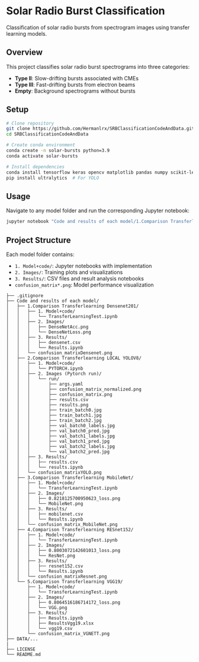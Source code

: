 
# Solar Radio Burst Classification

Classification of solar radio bursts from spectrogram images using transfer learning models.

## Overview

This project classifies solar radio burst spectrograms into three categories:
- **Type II**: Slow-drifting bursts associated with CMEs
- **Type III**: Fast-drifting bursts from electron beams  
- **Empty**: Background spectrograms without bursts


## Setup

```bash
# Clone repository
git clone https://github.com/Hermanlrx/SRBClassificationCodeAndData.git
cd SRBClassificationCodeAndData

# Create conda environment
conda create -n solar-bursts python=3.9
conda activate solar-bursts

# Install dependencies
conda install tensorflow keras opencv matplotlib pandas numpy scikit-learn jupyter
pip install ultralytics  # For YOLO
```

## Usage

Navigate to any model folder and run the corresponding Jupyter notebook:

```bash
jupyter notebook "Code and results of each model/1.Comparison Transferlearning Densenet201/1. Model+code/TransferLearningTest.ipynb"
```



## Project Structure



Each model folder contains:
- `1. Model+code/`: Jupyter notebooks with implementation
- `2. Images/`: Training plots and visualizations
- `3. Results/`: CSV files and result analysis notebooks
- `confusion_matrix*.png`: Model performance visualization

  
```SRBClassificationCodeAndData/
├── .gitignore
├── Code and results of each model/
│   ├── 1.Comparison Transferlearning Densenet201/
│   │   ├── 1. Model+code/
│   │   │   └── TransferLearningTest.ipynb
│   │   ├── 2. Images/
│   │   │   ├── DenseNetAcc.png
│   │   │   └── DenseNetLoss.png
│   │   ├── 3. Results/
│   │   │   ├── densenet.csv
│   │   │   └── Results.ipynb
│   │   └── confusion_matrixDensenet.png
│   ├── 2.Comparison Transferlearning LOCAL YOLOV8/
│   │   ├── 1. Model+code/
│   │   │   └── PYTORCH.ipynb
│   │   ├── 2. Images (Pytorch run)/
│   │   │   └── run/
│   │   │       ├── args.yaml
│   │   │       ├── confusion_matrix_normalized.png
│   │   │       ├── confusion_matrix.png
│   │   │       ├── results.csv
│   │   │       ├── results.png
│   │   │       ├── train_batch0.jpg
│   │   │       ├── train_batch1.jpg
│   │   │       ├── train_batch2.jpg
│   │   │       ├── val_batch0_labels.jpg
│   │   │       ├── val_batch0_pred.jpg
│   │   │       ├── val_batch1_labels.jpg
│   │   │       ├── val_batch1_pred.jpg
│   │   │       ├── val_batch2_labels.jpg
│   │   │       └── val_batch2_pred.jpg
│   │   ├── 3. Results/
│   │   │   ├── results.csv
│   │   │   └── results.ipynb
│   │   └── confusion_matrixYOLO.png
│   ├── 3.Comparison Transferlearning MobileNet/
│   │   ├── 1. Model+code/
│   │   │   └── TransferLearningTest.ipynb
│   │   ├── 2. Images/
│   │   │   ├── 0.8218125700950623_loss.png
│   │   │   └── MobileNet.png
│   │   ├── 3. Results/
│   │   │   ├── mobilenet.csv
│   │   │   └── Results.ipynb
│   │   └── confusion_matrix_MobileNet.png
│   ├── 4.Comparison Transferlearning RESnet152/
│   │   ├── 1. Model+code/
│   │   │   └── TransferLearningTest.ipynb
│   │   ├── 2. Images/
│   │   │   ├── 0.8003072142601013_loss.png
│   │   │   └── ResNet.png
│   │   ├── 3. Results/
│   │   │   ├── resnet152.csv
│   │   │   └── Results.ipynb
│   │   └── confusion_matrixResnet.png
│   └── 5.Comparison Transferlearning VGG19/
│       ├── 1. Model+code/
│       │   └── TransferLearningTest.ipynb
│       ├── 2. Images/
│       │   ├── 0.8064516186714172_loss.png
│       │   └── VGG.png
│       ├── 3. Results/
│       │   ├── Results.ipynb
│       │   ├── ResultsVgg19.xlsx
│       │   └── vgg19.csv
│       └── confusion_matrix_VGNETT.png
├── DATA/...
|
├── LICENSE
└── README.md
```


